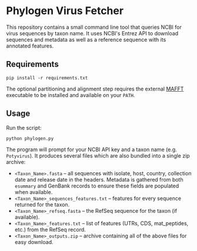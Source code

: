 # Phylogen Virus Fetcher

This repository contains a small command line tool that queries NCBI for virus sequences by taxon name. It uses NCBI's Entrez API to download sequences and metadata as well as a reference sequence with its annotated features.

## Requirements

```
pip install -r requirements.txt
```

The optional partitioning and alignment step requires the external
[MAFFT](https://mafft.cbrc.jp/alignment/software/) executable to be
installed and available on your `PATH`.

## Usage

Run the script:

```
python phylogen.py
```

The program will prompt for your NCBI API key and a taxon name (e.g. `Potyvirus`).
It produces several files which are also bundled into a single zip archive:

- `<Taxon_Name>.fasta` – all sequences with isolate, host, country,
  collection date and release date in the headers. Metadata is gathered from
  both `esummary` and GenBank records to ensure these fields are populated when
  available.
- `<Taxon_Name>_sequences_features.txt` – features for every sequence returned
  for the taxon.
- `<Taxon_Name>_refseq.fasta` – the RefSeq sequence for the taxon (if available).
- `<Taxon_Name>_features.txt` – list of features (UTRs, CDS, mat_peptides, etc.) from the RefSeq record.
- `<Taxon_Name>_outputs.zip` – archive containing all of the above files for easy download.
